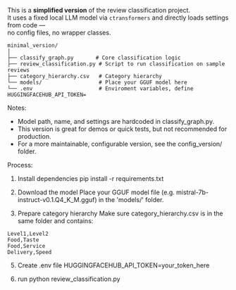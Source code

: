 This is a **simplified version** of the review classification project.  
It uses a fixed local LLM model via `ctransformers` and directly loads settings from code —  
no config files, no wrapper classes.

```
minimal_version/
│
├── classify_graph.py       # Core classification logic
├── review_classification.py # Script to run classification on sample reviews
├── category_hierarchy.csv   # Category hierarchy
└── models/                  # Place your GGUF model here
└── .env                     # Enviroment variables, define HUGGINGFACEHUB_API_TOKEN=
```

Notes:
* Model path, name, and settings are hardcoded in classify_graph.py.
* This version is great for demos or quick tests, but not recommended for production.
* For a more maintainable, configurable version, see the config_version/ folder.

Process:
1. Install dependencies
pip install -r requirements.txt

3. Download the model
Place your GGUF model file (e.g. mistral-7b-instruct-v0.1.Q4_K_M.gguf)
in the 'models/' folder.

4. Prepare category hierarchy
Make sure category_hierarchy.csv is in the same folder and contains:
```
Level1,Level2
Food,Taste
Food,Service
Delivery,Speed
```

5. Create .env file
HUGGINGFACEHUB_API_TOKEN=your_token_here

6. run python review_classification.py
